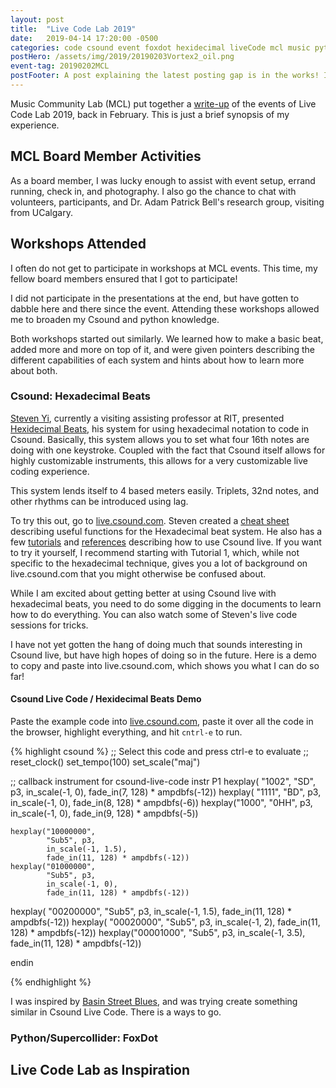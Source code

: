 ```yaml
---
layout: post
title:  "Live Code Lab 2019"
date:   2019-04-14 17:20:00 -0500
categories: code csound event foxdot hexidecimal liveCode mcl music python supercollider
postHero: /assets/img/2019/20190203Vortex2_oil.png
event-tag: 20190202MCL
postFooter: A post explaining the latest posting gap is in the works! It has been quite some time since I last posted, and posts I meant to post, like this brief writeup about Live Code Lab, were delayed.
---
```

Music Community Lab (MCL) put together a
[write-up](http://monthlymusichackathon.org/post/183904707222/live-code-lab-recap-resources)
of the events of Live Code Lab 2019, back in February.
This is just a brief synopsis of my experience.

## MCL Board Member Activities
As a board member, I was lucky enough to assist with event setup, errand running, check in, and photography.
I also go the chance to chat with volunteers, participants, and Dr. Adam Patrick Bell's research group, visiting from UCalgary.

## Workshops Attended
I often do not get to participate in workshops at MCL events.
This time, my fellow board members ensured that I got to participate!

I did not participate in the presentations at the end,
but have gotten to dabble here and there since the event.
Attending these workshops allowed me to broaden my Csound and python knowledge.

Both workshops started out similarly. We learned how to make a basic beat, added more and more on top of it, and were given pointers describing the different capabilities of each system and hints about how to learn more about both.

### Csound: Hexadecimal Beats
[Steven Yi](https://kunstmusik.com), currently a visiting assisting professor at RIT, presented [Hexidecimal Beats](https://github.com/kunstmusik/csound-live-code/blob/master/doc/hexadecimal_beats.md), his system for using hexadecimal notation to code in Csound. Basically, this system allows you to set what four 16th notes are doing with one keystroke. Coupled with the fact that Csound itself allows for highly customizable instruments, this allows for a very customizable live coding experience.

This system lends itself to 4 based meters easily.
Triplets, 32nd notes, and other rhythms can be introduced using lag.

To try this out, go to [live.csound.com](https://live.csound.com).
Steven created a [cheat sheet](https://github.com/kunstmusik/csound-live-code/blob/master/doc/cheatsheet.md) describing useful functions for the Hexadecimal beat system.
He also has a few [tutorials](https://github.com/kunstmusik/csound-live-code/tree/master/doc) and [references](https://github.com/kunstmusik/csound-live-code/blob/master/doc/reference.md) describing how to use Csound live.
If you want to try it yourself, I recommend starting with Tutorial 1,
which, while not specific to the hexadecimal technique,
gives you a lot of background on live.csound.com that you might otherwise be confused about.

While I am excited about getting better at using Csound live with hexadecimal beats,
you need to do some digging in the documents to learn how to do everything.
You can also watch some of Steven's live code sessions for tricks.

I have not yet gotten the hang of doing much that sounds interesting in Csound live,
but have high hopes of doing so in the future. Here is a demo to copy and paste into live.csound.com, which shows you what I can do so far!

#### Csound Live Code / Hexidecimal Beats Demo
Paste the example code into [live.csound.com](https://live.csound.com), paste it over all the code in the browser, highlight everything, and hit `cntrl-e` to run.

{% highlight csound %}
;; Select this code and press ctrl-e to evaluate
;; reset_clock()
set_tempo(100)
set_scale("maj")

;; callback instrument for csound-live-code
instr P1
  hexplay(	"1002",
      		"SD", p3,
      		in_scale(-1, 0),
      		fade_in(7, 128) * ampdbfs(-12))
  hexplay(	"1111",
      		"BD", p3,
      		in_scale(-1, 0),
      		fade_in(8, 128) * ampdbfs(-6))
  hexplay("1000",
      "0HH", p3,
      in_scale(-1, 0),
      fade_in(9, 128) * ampdbfs(-5))


  	hexplay("10000000",
      		"Sub5", p3,
      		in_scale(-1, 1.5),
      		fade_in(11, 128) * ampdbfs(-12))
	hexplay("01000000",
      		"Sub5", p3,
      		in_scale(-1, 0),
      		fade_in(11, 128) * ampdbfs(-12))
  hexplay(	"00200000",
      		"Sub5", p3,
      		in_scale(-1, 1.5),
      		fade_in(11, 128) * ampdbfs(-12))
  hexplay(	"00020000",
      		"Sub5", p3,
      		in_scale(-1, 2),
      		fade_in(11, 128) * ampdbfs(-12))
	hexplay("00001000",
      		"Sub5", p3,
      		in_scale(-1, 3.5),
      		fade_in(11, 128) * ampdbfs(-12))

endin

{% endhighlight %}

I was inspired by [Basin Street Blues](https://www.youtube.com/watch?v=M0nMHBFZc_E), and was trying create something similar in Csound Live Code. There is a ways to go.

### Python/Supercollider: FoxDot


## Live Code Lab as Inspiration
